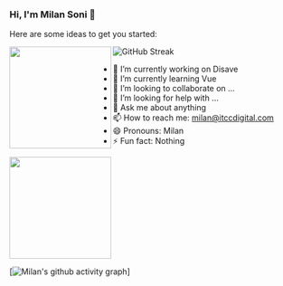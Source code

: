 ### Hi, I'm Milan Soni 👋

Here are some ideas to get you started:

<img align="left" height="180em" src="https://github-readme-stats.vercel.app/api?username=milanitcc&show_icons=true&hide_border=true&&count_private=true&include_all_commits=true&theme=radical" />

![GitHub Streak](https://github-readme-streak-stats.herokuapp.com/?user=milanitcc&theme=dark)

- 🔭 I’m currently working on Disave
- 🌱 I’m currently learning Vue
- 👯 I’m looking to collaborate on ...
- 🤔 I’m looking for help with ...
- 💬 Ask me about anything
- 📫 How to reach me: milan@itccdigital.com
- 😄 Pronouns: Milan
- ⚡ Fun fact: Nothing

<img align="center" height="180em" src="https://github-readme-stats.vercel.app/api/top-langs/?username=milanitcc&theme=tokyonight" />

[![Milan's github activity graph](https://activity-graph.herokuapp.com/graph?username=milanitcc&theme=dracula)]
